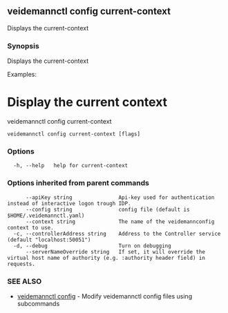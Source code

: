 ## veidemannctl config current-context

Displays the current-context

### Synopsis

Displays the current-context

Examples:
  # Display the current context
  veidemannctl config current-context


```
veidemannctl config current-context [flags]
```

### Options

```
  -h, --help   help for current-context
```

### Options inherited from parent commands

```
      --apiKey string               Api-key used for authentication instead of interactive logon trough IDP.
      --config string               config file (default is $HOME/.veidemannctl.yaml)
      --context string              The name of the veidemannconfig context to use.
  -c, --controllerAddress string    Address to the Controller service (default "localhost:50051")
  -d, --debug                       Turn on debugging
      --serverNameOverride string   If set, it will override the virtual host name of authority (e.g. :authority header field) in requests.
```

### SEE ALSO

* [veidemannctl config](veidemannctl_config.md)	 - Modify veidemannctl config files using subcommands


